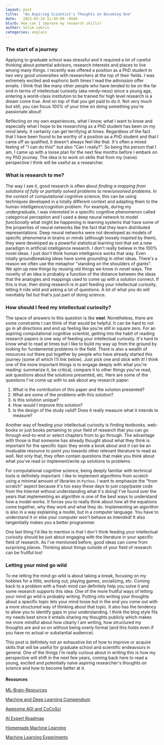 ```yaml
---
layout: post
title:  "An Aspiring Scientist's Thoughts on Becoming One"
date:   2022-03-24 11:45:00 -0500
blurb: How can I improve my research skills?
author: Solim LeGris
categories: anglais
---
```


### The start of a journey
Applying to graduate school was stressful and it required a lot of careful thinking about potential advisors, research interests and places to live among many things. I recently was offered a position as a PhD student in two very good universities with researchers at the top of their fields. I was extremely excited and euphoric both times I read the admission offer emails. I think that like many other people who have tended to be on the far end in terms of intellectual curiosity (aka nerdy-ness) since a young age, entering a world-class institution to be trained for high level research is a dream come true. And on top of that you get paid to do it. Not very much but still, you can focus 100% of your time on doing something you're passionate about! 

Reflecting on my own experiences, what I know, what I want to know and especially what I hope to be researching as a PhD student has been on my mind lately. It certainly can get terrifying at times. Regardless of the fact that I have been found to be worthy of a position as a PhD student and that I came off as qualified, it doesn't always feel like that. It's often a mixed feeling of "I can do this!" but also "Can I really?". So being the person that I am, I came up with a loose plan for the next few months before I embark on my PhD journey. The idea is to work on skills that from my (naive) perspective I think will be useful as a researcher. 

### What is research to me?
The way I see it, good research is often about *finding a mapping from solutions of fully or partially solved problems to new/unsolved problems*. In the context of computational cognitive science, this can be using techniques developed in a totally different context and adapting them to the human intelligence/cognition problem. For example, during my undergraduate, I was interested in a specific cognitive phenomenon called categorical perception and I used a deep neural network to model *functionally* what might be happening in learning systems that have some of the properties of neural networks like the fact that they learn distributed representations. Deep neural networks were not developed as models of specific phenomena in brains or minds (although loosely inspired by them), they were developed as a powerful statistical learning tool that set a new paradigm in artificial intelligence research. I don't really believe in the 100% novel ideas. I just don't think human intelligence works that way. Even totally groundbreaking ideas have some *grounding* in other ideas. There's a reason we often use the metaphor "standing on the shoulders of giants". We spin up new things by reusing old things we know in novel ways. The novelty of an idea is probably a function of the distance between the ideas that the analogies and mappings used to come up with a solution connect. If this is true, then doing research is in part feeding your intellectual curiosity, letting it ride wild and asking a lot of questions. A lot of what you do  will inevitably fail but that's just part of doing science. 

### How should I feed my intellectual curiosity?
The space of answers to this question is like ***vast***. Nonetheless, there are some constraints I can think of that would be helpful. It can be hard to not go in all directions and end up feeling like you're still in square zero. For an aspiring computational cognitive scientist, getting into the habit of reading research papers is one way of feeding your intellectual curiosity. It's hard to know what to read at times but I like to build my way up from the ground by looking for fundamental problems in the field. There is also a wealth of resources out there put together by people who have already started this journey (some of which I'll link below). Just pick one and stick with it! I think one of the more important things is to engage deeply with what you're reading: summarize it, be critical, compare it to other things you've read, ask questions about the solutions presented, etc. Here are some of the questions I've come up with to ask about any research paper:

1. What is the contribution of this paper and the solution presented?
2. What are some of the problems with this solution?
3. Is this solution unique?
4. How would I improve this solution?
5. Is the design of the study valid? Does it really measure what it intends to measure?

Another way of feeding your intellectual curiosity is finding textbooks, web-books or just books pertaining to your field of research that you can go through end-to-end or select chapters from to go through. The advantage with those is that someone has already thought about what they think is important for the specific topic they wrote a book about and it can be an invaluable resource to point you towards other relevant literature to read as well. Not only that, they often contain questions that make you think about what you've read or implement/write up solutions to problems. 

For computational cognitive science, being deeply familiar with technical tools is definitely important. I like to implement algorithms from scratch using a minimal amount of libraries in `Python`. I want to emphasize the "from scratch" aspect because it's too easy these days to just copy/paste code from the Internet without understanding what it's doing! I've found over the years that implementing an algorithm is one of the best ways to understand how a model works. It forces you to really think about how all the equations come together, why they work and what they do. Implementing an algorithm is also in a way explaining a model, but in a computer language. You have to understand it or else your computer won't behave as intended! It also tangentially makes you a better programmer. 

One last thing I'd like to mention is that I don't think feeding your intellectual curiosity should be just about engaging with the literature in your specific field of research. As I've mentioned before, good ideas can come from surprising places. Thinking about things outside of your field of research can be fruitful too! 

### Letting your mind go wild
To me letting the mind go wild is about taking a break, focusing on my hobbies for a little, working out, playing games, socializing, etc. Coming back to a problem with a fresh mind can definitely help you solve it and some research supports this idea. One of the more fruitful ways of letting your mind go wild is probably writing. Putting into writing your thoughts about a specific topic lets your mind loose but in the end you come out with a more structured way of thinking about that topic. It also has the tendency to allow you to identify gaps in your understanding. I think the blog style fits my needs best since it entails sharing my thoughts publicly which makes me more mindful about how clearly I am writing, how structured my thoughts are and so on without being overly formal (and this holds even if you have no actual or substantial audience). 


This post is definitely not an exhaustive list of how to improve or acquire skills that will be useful for graduate school and scientific endeavours in general. One of the things I'm really curious about in writing this is how my perspective will shift in the next few years, coming back here to read a young, excited and potentially naive aspiring researcher's thoughts on science and how to become better at it.

#### Resources

[ML-Brain-Resources](http://cogscikid.com/ML-Brain-Resources/brain)

[Machine and Deep Learning Compendium](https://mlcompendium.gitbook.io/machine-and-deep-learning-compendium/)

[Awesome AGI and CoCoSci](https://github.com/YuzheSHI/awesome-agi-cocosci)

[AI Expert Roadmap](https://github.com/AMAI-GmbH/AI-Expert-Roadmap)

[Homemade Machine Learning](https://github.com/trekhleb/homemade-machine-learning#machine-learning-map)

[Machine Learning Experiments](https://github.com/trekhleb/machine-learning-experiments)
